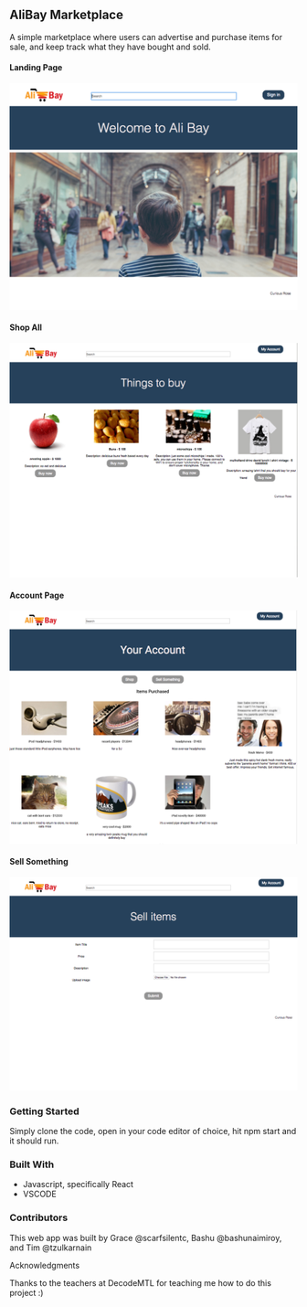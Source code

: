 ## AliBay Marketplace

A simple marketplace where users can advertise and purchase items for sale, and keep track what they have bought and sold. 
#### Landing Page

![landing page](https://raw.githubusercontent.com/curious-rose/AliBayProject/master/AlibayApp/images/landing-page.png)

#### Shop All

![landing page](https://raw.githubusercontent.com/curious-rose/AliBayProject/master/AlibayApp/images/shop.png)

#### Account Page

![landing page](https://raw.githubusercontent.com/curious-rose/AliBayProject/master/AlibayApp/images/account.png)


#### Sell Something

![landing page](https://raw.githubusercontent.com/curious-rose/AliBayProject/master/AlibayApp/images/sell-item.png)



### Getting Started
Simply clone the code, open in your code editor of choice, hit npm start and it should run.

### Built With

- Javascript, specifically React
- VSCODE 

### Contributors 
This web app was built by Grace @scarfsilentc, Bashu @bashunaimiroy, and Tim @tzulkarnain

Acknowledgments

Thanks to the teachers at DecodeMTL for teaching me how to do this project :) 
